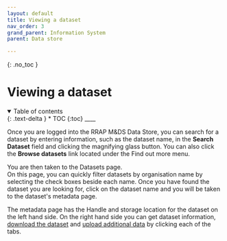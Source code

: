 ```yaml
---
layout: default
title: Viewing a dataset
nav_order: 3
grand_parent: Information System
parent: Data store

---
```

{: .no_toc }
# Viewing a dataset
<details  open markdown="block">
  <summary>
    Table of contents
  </summary>
{: .text-delta }
* TOC
{:toc}
____
</details>


Once you are logged into the RRAP M&DS Data Store, you can search for a  dataset by entering information, such as the dataset name, in the **Search Dataset** field and clicking the magnifying glass button.
You can also click the **Browse datasets** link located under the Find out more menu.

You are then taken to the Datasets page.  
On this page, you can quickly filter datasets by organisation name by selecting the check boxes beside each name. Once you have found the dataset you are looking for, click on the dataset name and you will be taken to the dataset's metadata page.

The metadata page has the Handle and storage location for the dataset on the left hand side.
On the right hand side you can get dataset information, [download the dataset](../data-store/downloading-datasets.html) and [upload additional data](../data-store/registering-and-uploading-a-dataset.html) by clicking each of the tabs.

